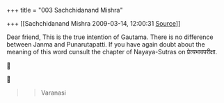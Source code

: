 +++
title = "003 Sachchidanand Mishra"

+++
[[Sachchidanand Mishra	2009-03-14, 12:00:31 [Source](https://groups.google.com/g/bvparishat/c/brTVoNwNY1g)]]



Dear friend, This is the true intention of Gautama. There is no difference between Janma and Punarutapatti. If you have again doubt about the meaning of this word cunsult the chapter of Nayaya-Sutras on प्रेत्यभावपरीक्षा.  
  





> 
> > 
> > 
> > 
> > Varanasi  
>   
> > 
> > 

